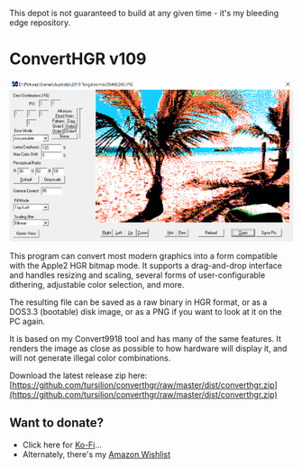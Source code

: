 This depot is not guaranteed to build at any given time - it's my bleeding edge repository.

ConvertHGR v109
================

![Screenshot](https://github.com/tursilion/converthgr/raw/master/dist/converthgr.png)

This program can convert most modern graphics into a form compatible with the Apple2 HGR bitmap mode. It supports a drag-and-drop interface and handles resizing and scaling, several forms of user-configurable dithering, adjustable color selection, and more. 

The resulting file can be saved as a raw binary in HGR format, or as a DOS3.3 (bootable) disk image, or as a PNG if you want to look at it on the PC again.

It is based on my Convert9918 tool and has many of the same features. It renders the image as close as possible to how hardware will display it, and will not generate illegal color combinations.

Download the latest release zip here: [https://github.com/tursilion/converthgr/raw/master/dist/converthgr.zip](https://github.com/tursilion/converthgr/raw/master/dist/converthgr.zip)

Want to donate?
---------------

- Click here for [Ko-Fi](https://ko-fi.com/tursilion)...
- Alternately, there's my [Amazon Wishlist](http://www.amazon.com/gp/registry/2AFCOAM5DD1L6/ref=cm_aya_wl/103-5991996-6483001)

